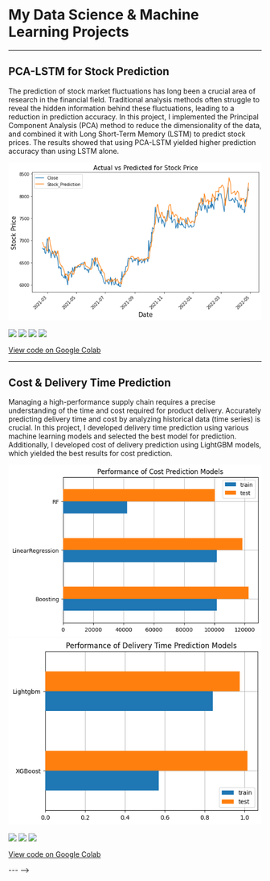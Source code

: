 # My Data Science & Machine Learning Projects

---

## PCA-LSTM for Stock Prediction

The prediction of stock market fluctuations has long been a crucial area of research in the financial field. Traditional analysis methods often struggle to reveal the hidden information behind these fluctuations, leading to a reduction in prediction accuracy. In this project, I implemented the Principal Component Analysis (PCA) method to reduce the dimensionality of the data, and combined it with Long Short-Term Memory (LSTM) to predict stock prices. The results showed that using PCA-LSTM yielded higher prediction accuracy than using LSTM alone.

<img src="images/stock_prediction.png"/>

[![](https://img.shields.io/badge/Python-white?logo=Python)](#) [![](https://img.shields.io/badge/GoogleColab-white?logo=GoogleColab)](#) [![](https://img.shields.io/badge/TensorFlow-white?logo=tensorflow)](#) [![](https://img.shields.io/badge/scikit_learn-white?logo=scikit-learn)](#)

[View code on Google Colab](https://colab.research.google.com/drive/1pzRANCBMQa0uu_uG4OilKxz0r3lnrosU?usp=sharing#scrollTo=q6kVgwmxx8vM)

---

## Cost & Delivery Time Prediction

Managing a high-performance supply chain requires a precise understanding of the time and cost required for product delivery. Accurately predicting delivery time and cost by analyzing historical data (time series) is crucial. In this project, I developed delivery time prediction using various machine learning models and selected the best model for prediction. Additionally, I developed cost of delivery prediction using LightGBM models, which yielded the best results for cost prediction.

<img src="images/cost_prediction_performance.png"/>

<img src="images/delivery_time_prediction_performance.png"/>

[![](https://img.shields.io/badge/Python-white?logo=Python)](#) [![](https://img.shields.io/badge/GoogleColab-white?logo=GoogleColab)](#) [![](https://img.shields.io/badge/scikit_learn-white?logo=scikit-learn)](#)

[View code on Google Colab](https://colab.research.google.com/drive/1dQs6cRTT2pEoLFd2IoDC5zj6CLjEmhsn#scrollTo=XUJD0gXnFfDJ)


--- -->


